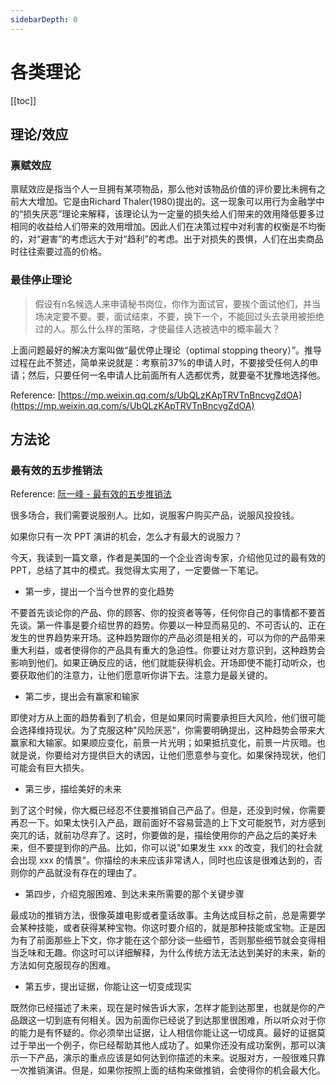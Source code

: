```yaml
---
sidebarDepth: 0
---
```


# 各类理论

[[toc]]

## 理论/效应

### 禀赋效应

禀赋效应是指当个人一旦拥有某项物品，那么他对该物品价值的评价要比未拥有之前大大增加。它是由Richard Thaler(1980)提出的。这一现象可以用行为金融学中的“损失厌恶”理论来解释，该理论认为一定量的损失给人们带来的效用降低要多过相同的收益给人们带来的效用增加。因此人们在决策过程中对利害的权衡是不均衡的，对“避害”的考虑远大于对“趋利”的考虑。出于对损失的畏惧，人们在出卖商品时往往索要过高的价格。

### 最佳停止理论

> 假设有n名候选人来申请秘书岗位，你作为面试官，要挨个面试他们，并当场决定要不要。要，面试结束，不要，换下一个，不能回过头去录用被拒绝过的人。那么什么样的策略，才使最佳人选被选中的概率最大？

上面问题最好的解决方案叫做“最优停止理论（optimal stopping theory）”。推导过程在此不赘述，简单来说就是：考察前37%的申请人时，不要接受任何人的申请；然后，只要任何一名申请人比前面所有人选都优秀，就要毫不犹豫地选择他。

Reference: [https://mp.weixin.qq.com/s/UbQLzKApTRVTnBncvgZdOA](https://mp.weixin.qq.com/s/UbQLzKApTRVTnBncvgZdOA)

## 方法论

### 最有效的五步推销法

Reference: [阮一峰 - 最有效的五步推销法](http://www.ruanyifeng.com/blog/2018/11/most-effective-sales-promotion.html)

很多场合，我们需要说服别人。比如，说服客户购买产品，说服风投投钱。

如果你只有一次 PPT 演讲的机会，怎么才有最大的说服力？

今天，我读到一篇文章，作者是美国的一个企业咨询专家，介绍他见过的最有效的 PPT，总结了其中的模式。我觉得太实用了，一定要做一下笔记。

- 第一步，提出一个当今世界的变化趋势

不要首先谈论你的产品、你的顾客、你的投资者等等，任何你自己的事情都不要首先谈。第一件事是要介绍世界的趋势。你要以一种显而易见的、不可否认的、正在发生的世界趋势来开场。这种趋势跟你的产品必须是相关的，可以为你的产品带来重大利益，或者使得你的产品具有重大的急迫性。你要让对方意识到，这种趋势会影响到他们。如果正确反应的话，他们就能获得机会。开场即使不能打动听众，也要获取他们的注意力，让他们愿意听你讲下去。注意力是最关键的。

- 第二步，提出会有赢家和输家

即使对方从上面的趋势看到了机会，但是如果同时需要承担巨大风险，他们很可能会选择维持现状。为了克服这种"风险厌恶"，你需要明确提出，这种趋势会带来大赢家和大输家。如果顺应变化，前景一片光明；如果抵抗变化，前景一片灰暗。也就是说，你要给对方提供巨大的诱因，让他们愿意参与变化。如果保持现状，他们可能会有巨大损失。

- 第三步，描绘美好的未来

到了这个时候，你大概已经忍不住要推销自己产品了。但是，还没到时候，你需要再忍一下。如果太快引入产品，跟前面好不容易营造的上下文可能脱节，对方感到突兀的话，就前功尽弃了。这时，你要做的是，描绘使用你的产品之后的美好未来，但不要提到你的产品。比如，你可以说"如果发生 xxx 的改变，我们的社会就会出现 xxx 的情景"。你描绘的未来应该非常诱人，同时也应该是很难达到的，否则你的产品就没有存在的理由了。

- 第四步，介绍克服困难、到达未来所需要的那个关键步骤

最成功的推销方法，很像英雄电影或者童话故事。主角达成目标之前，总是需要学会某种技能，或者获得某种宝物。你这时要介绍的，就是那种技能或宝物。正是因为有了前面那些上下文，你才能在这个部分谈一些细节，否则那些细节就会变得相当乏味和无趣。你这时可以详细解释，为什么传统方法无法达到美好的未来，新的方法如何克服现存的困难。

- 第五步，提出证据，你能让这一切变成现实

既然你已经描述了未来，现在是时候告诉大家，怎样才能到达那里，也就是你的产品跟这一切到底有何相关。因为前面你已经说了到达那里很困难，所以听众对于你的能力是有怀疑的。你必须举出证据，让人相信你能让这一切成真。最好的证据莫过于举出一个例子，你已经帮助其他人成功了。如果你还没有成功案例，那可以演示一下产品，演示的重点应该是如何达到你描述的未来。说服对方，一般很难只靠一次推销演讲。但是，如果你按照上面的结构来做推销，会使得你的机会最大化。
